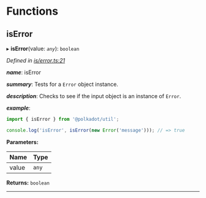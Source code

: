 

# Functions

<a id="iserror"></a>

##  isError

▸ **isError**(value: *`any`*): `boolean`

*Defined in [is/error.ts:21](https://github.com/polkadot-js/common/blob/e19d377/packages/util/src/is/error.ts#L21)*

*__name__*: isError

*__summary__*: Tests for a `Error` object instance.

*__description__*: Checks to see if the input object is an instance of `Error`.

*__example__*:   

```javascript
import { isError } from '@polkadot/util';

console.log('isError', isError(new Error('message'))); // => true
```

**Parameters:**

| Name | Type |
| ------ | ------ |
| value | `any` |

**Returns:** `boolean`

___

